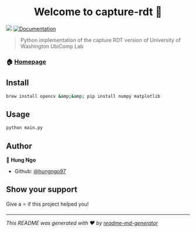 <h1 align="center">Welcome to capture-rdt 👋</h1>
<p>
  <img src="https://img.shields.io/badge/version-1.0.0-blue.svg?cacheSeconds=2592000" />
  <a href="https://play.google.com/store/apps/details?id=edu.washington.cs.ubicomplab.rdt_reader&amp;hl=en_US">
    <img alt="Documentation" src="https://img.shields.io/badge/documentation-yes-brightgreen.svg" target="_blank" />
  </a>
</p>

> Python implementation of the capture RDT version of University of Washington UbiComp Lab

### 🏠 [Homepage](https://github.com/medic/rdt-capture/tree/master/app)

## Install

```sh
brew install opencv &amp;&amp; pip install numpy matplotlib
```

## Usage

```sh
python main.py
```

## Author

👤 **Hung Ngo**

* Github: [@hungngo97](https://github.com/hungngo97)

## Show your support

Give a ⭐️ if this project helped you!

***
_This README was generated with ❤️ by [readme-md-generator](https://github.com/kefranabg/readme-md-generator)_
